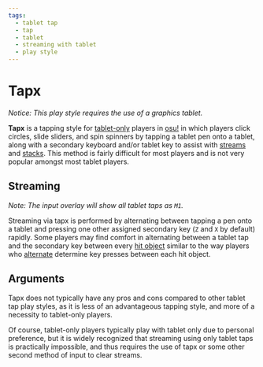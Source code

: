 ```yaml
---
tags:
  - tablet tap
  - tap
  - tablet
  - streaming with tablet
  - play style
---
```


# Tapx

*Notice: This play style requires the use of a graphics tablet.*

**Tapx** is a tapping style for [tablet-only](/wiki/Play_style#tablet-only) players in [osu!](/wiki/Game_mode/osu!) in which players click circles, slide sliders, and spin spinners by tapping a tablet pen onto a tablet, along with a secondary keyboard and/or tablet key to assist with [streams](/wiki/Beatmap/Pattern/Stream) and [stacks](/wiki/Mapping_Techniques/Stack). This method is fairly difficult for most players and is not very popular amongst most tablet players.

## Streaming

*Note: The input overlay will show all tablet taps as `M1`.*

Streaming via tapx is performed by alternating between tapping a pen onto a tablet and pressing one other assigned secondary key (`Z` and `X` by default) rapidly. Some players may find comfort in alternating between a tablet tap and the secondary key between every [hit object](/wiki/Hit_objects) similar to the way players who [alternate](/wiki/Play_style/Alternating) determine key presses between each hit object.

## Arguments

Tapx does not typically have any pros and cons compared to other tablet tap play styles, as it is less of an advantageous tapping style, and more of a necessity to tablet-only players.

Of course, tablet-only players typically play with tablet only due to personal preference, but it is widely recognized that streaming using only tablet taps is practically impossible, and thus requires the use of tapx or some other second method of input to clear streams.
